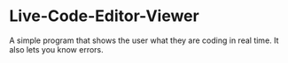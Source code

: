 # Live-Code-Editor-Viewer
A simple program that shows the user what they are coding in real time. It also lets you know errors.
